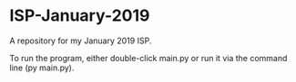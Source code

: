 # ISP-January-2019
A repository for my January 2019 ISP.

To run the program, either double-click main.py or run it via the command line (py main.py).
